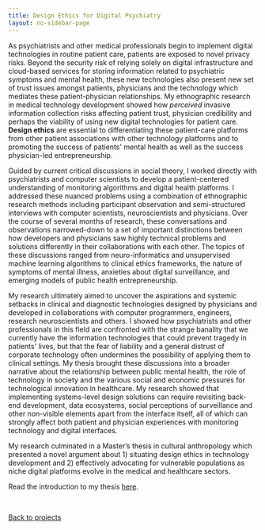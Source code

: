 ```yaml
---
title: Design Ethics for Digital Psychiatry
layout: no-sidebar-page
---
```


As psychiatrists and other medical professionals begin to implement digital technologies in routine patient care, patients are exposed to novel privacy risks. Beyond the security risk of relying solely on digital infrastructure and cloud-based services for storing information related to psychiatric symptoms and mental health, these new technologies also present new set of trust issues amongst patients, physicians and the technology which mediates these patient-physician relationships. My ethnographic research in medical technology development showed how _perceived_ invasive information collection risks affecting patient trust, physician credibility and perhaps the viability of using new digital technologies for patient care. **Design ethics** are essential to differentiating these patient-care platforms from other patient associations with other technology platforms and to promoting the success of patients' mental health as well as the success physician-led entrepreneurship.

Guided by current critical discussions in social theory, I worked directly with psychiatrists and computer scientists to develop a patient-centered understanding of monitoring algorithms and digital health platforms. I addressed these nuanced problems using a combination of ethnographic research methods including participant observation and semi-structured interviews with computer scientists, neuroscientists and physicians. Over the course of several months of research, these conversations and observations narrowed-down to a set of important distinctions between how developers and physicians saw highly technical problems and solutions differently in their collaborations with each other. The topics of these discussions ranged from neuro-informatics and unsupervised machine learning algorithms to clinical ethics frameworks, the nature of symptoms of mental illness, anxieties about digital surveillance, and emerging models of public health entrepreneurship.

My research ultimately aimed to uncover the aspirations and systemic setbacks in clinical and diagnostic technologies designed by physicians and developed in collaborations with computer programmers, engineers, research neuroscientists and others. I showed how psychiatrists and other professionals in this field are confronted with the strange banality that we currently have the information technologies that could prevent tragedy in patients' lives, but that the fear of liability and a general distrust of corporate technology often undermines the possibility of applying them to clinical settings. My thesis brought these discussions into a broader narrative about the relationship between public mental health, the role of technology in society and the various social and economic pressures for technological innovation in healthcare. My research showed that implementing systems-level design solutions can require revisiting back-end development, data ecosystems, social perceptions of surveillance and other non-visible elements apart from the interface itself, all of which can strongly affect both patient and physician experiences with monitoring technology and digital interfaces.

My research culminated in a Master’s thesis in cultural anthropology which presented a novel argument about 1) situating design ethics in technology development and 2) effectively advocating for vulnerable populations as niche digital platforms evolve in the medical and healthcare sectors.

Read the introduction to my thesis [here](/assets/bailey_writing_sample_MA_3-11-18.pdf).

<br>

[Back to projects](../)

